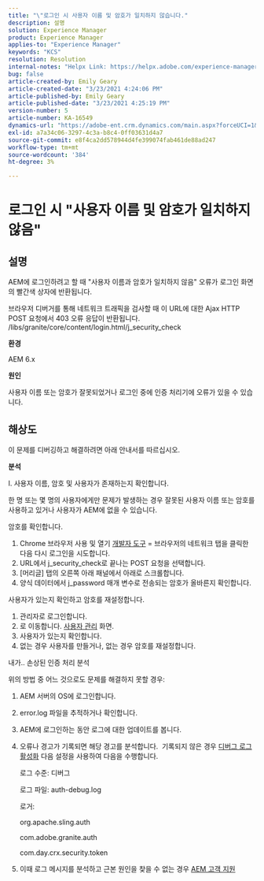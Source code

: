 ```yaml
---
title: "\"로그인 시 사용자 이름 및 암호가 일치하지 않습니다."
description: 설명
solution: Experience Manager
product: Experience Manager
applies-to: "Experience Manager"
keywords: "KCS"
resolution: Resolution
internal-notes: "Helpx Link: https://helpx.adobe.com/experience-manager/kb/user-name-and-password-do-not-match-on-login.html"
bug: false
article-created-by: Emily Geary
article-created-date: "3/23/2021 4:24:06 PM"
article-published-by: Emily Geary
article-published-date: "3/23/2021 4:25:19 PM"
version-number: 5
article-number: KA-16549
dynamics-url: "https://adobe-ent.crm.dynamics.com/main.aspx?forceUCI=1&pagetype=entityrecord&etn=knowledgearticle&id=4d06f62c-f48b-eb11-a812-000d3a58b8a9"
exl-id: a7a34c06-3297-4c3a-b8c4-0ff03631d4a7
source-git-commit: e8f4ca2dd578944d4fe399074fab461de88ad247
workflow-type: tm+mt
source-wordcount: '384'
ht-degree: 3%

---
```


# 로그인 시 &quot;사용자 이름 및 암호가 일치하지 않음&quot;

## 설명


AEM에 로그인하려고 할 때 &quot;사용자 이름과 암호가 일치하지 않음&quot; 오류가 로그인 화면의 빨간색 상자에 반환됩니다.

브라우저 디버거를 통해 네트워크 트래픽을 검사할 때 이 URL에 대한 Ajax HTTP POST 요청에서 403 오류 응답이 반환됩니다. /libs/granite/core/content/login.html/j_security_check

<b>환경</b>

AEM 6.x

<b>원인</b>

사용자 이름 또는 암호가 잘못되었거나 로그인 중에 인증 처리기에 오류가 있을 수 있습니다.


## 해상도


이 문제를 디버깅하고 해결하려면 아래 안내서를 따르십시오.

<b>분석</b>

I. 사용자 이름, 암호 및 사용자가 존재하는지 확인합니다.

한 명 또는 몇 명의 사용자에게만 문제가 발생하는 경우 잘못된 사용자 이름 또는 암호를 사용하고 있거나 사용자가 AEM에 없을 수 있습니다.

암호를 확인합니다.

1. Chrome 브라우저 사용 및 열기 [개발자 도구](https://developer.chrome.com/devtools) = 브라우저의 네트워크 탭을 클릭한 다음 다시 로그인을 시도합니다.
2. URL에서 j_security_check로 끝나는 POST 요청을 선택합니다.
3. [머리글] 탭의 오른쪽 아래 패널에서 아래로 스크롤합니다.
4. 양식 데이터에서 j_password 매개 변수로 전송되는 암호가 올바른지 확인합니다.


사용자가 있는지 확인하고 암호를 재설정합니다.

1. 관리자로 로그인합니다.
2. 로 이동합니다. [사용자 관리](https://docs.adobe.com/content/help/en/experience-manager-65/administering/home.html?topic=/experience-manager/6-5/sites/administering/morehelp/security.ug.js) 화면.
3. 사용자가 있는지 확인합니다.
4. 없는 경우 사용자를 만들거나, 없는 경우 암호를 재설정합니다.


내가.. 손상된 인증 처리 분석

위의 방법 중 어느 것으로도 문제를 해결하지 못할 경우:

1. AEM 서버의 OS에 로그인합니다.
2. error.log 파일을 추적하거나 확인합니다.
3. AEM에 로그인하는 동안 로그에 대한 업데이트를 봅니다.
4. 오류나 경고가 기록되면 해당 경고를 분석합니다.  기록되지 않은 경우 [디버그 로그 활성화](https://docs.adobe.com/content/help/en/experience-manager-65/deploying/configuring/configure-logging.html) 다음 설정을 사용하여 다음을 수행합니다.

   로그 수준: 디버그

   로그 파일: auth-debug.log

   로거:

   org.apache.sling.auth


   com.adobe.granite.auth


   com.day.crx.security.token
5. 이때 로그 메시지를 분석하고 근본 원인을 찾을 수 없는 경우 [AEM 고객 지원](https://experienceleague.adobe.com/?lang=ko-KR?support-solution=Experience+Manager#support)
